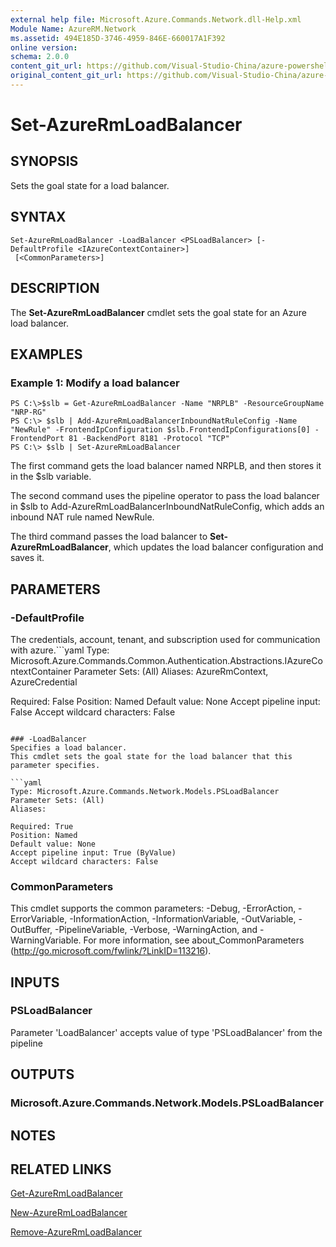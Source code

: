 ```yaml
---
external help file: Microsoft.Azure.Commands.Network.dll-Help.xml
Module Name: AzureRM.Network
ms.assetid: 494E185D-3746-4959-846E-660017A1F392
online version:
schema: 2.0.0
content_git_url: https://github.com/Visual-Studio-China/azure-powershell/blob/preview/src/ResourceManager/Network/Commands.Network/help/Set-AzureRmLoadBalancer.md
original_content_git_url: https://github.com/Visual-Studio-China/azure-powershell/blob/preview/src/ResourceManager/Network/Commands.Network/help/Set-AzureRmLoadBalancer.md
---
```


# Set-AzureRmLoadBalancer

## SYNOPSIS
Sets the goal state for a load balancer.

## SYNTAX

```
Set-AzureRmLoadBalancer -LoadBalancer <PSLoadBalancer> [-DefaultProfile <IAzureContextContainer>]
 [<CommonParameters>]
```

## DESCRIPTION
The **Set-AzureRmLoadBalancer** cmdlet sets the goal state for an Azure load balancer.

## EXAMPLES

### Example 1: Modify a load balancer
```
PS C:\>$slb = Get-AzureRmLoadBalancer -Name "NRPLB" -ResourceGroupName "NRP-RG"
PS C:\> $slb | Add-AzureRmLoadBalancerInboundNatRuleConfig -Name "NewRule" -FrontendIpConfiguration $slb.FrontendIpConfigurations[0] -FrontendPort 81 -BackendPort 8181 -Protocol "TCP"
PS C:\> $slb | Set-AzureRmLoadBalancer
```

The first command gets the load balancer named NRPLB, and then stores it in the $slb variable.

The second command uses the pipeline operator to pass the load balancer in $slb to Add-AzureRmLoadBalancerInboundNatRuleConfig, which adds an inbound NAT rule named NewRule.

The third command passes the load balancer to **Set-AzureRmLoadBalancer**, which updates the load balancer configuration and saves it.

## PARAMETERS

### -DefaultProfile
The credentials, account, tenant, and subscription used for communication with azure.```yaml
Type: Microsoft.Azure.Commands.Common.Authentication.Abstractions.IAzureContextContainer
Parameter Sets: (All)
Aliases: AzureRmContext, AzureCredential

Required: False
Position: Named
Default value: None
Accept pipeline input: False
Accept wildcard characters: False
```

### -LoadBalancer
Specifies a load balancer.
This cmdlet sets the goal state for the load balancer that this parameter specifies.

```yaml
Type: Microsoft.Azure.Commands.Network.Models.PSLoadBalancer
Parameter Sets: (All)
Aliases: 

Required: True
Position: Named
Default value: None
Accept pipeline input: True (ByValue)
Accept wildcard characters: False
```

### CommonParameters
This cmdlet supports the common parameters: -Debug, -ErrorAction, -ErrorVariable, -InformationAction, -InformationVariable, -OutVariable, -OutBuffer, -PipelineVariable, -Verbose, -WarningAction, and -WarningVariable. For more information, see about_CommonParameters (http://go.microsoft.com/fwlink/?LinkID=113216).

## INPUTS

### PSLoadBalancer
Parameter 'LoadBalancer' accepts value of type 'PSLoadBalancer' from the pipeline

## OUTPUTS

### Microsoft.Azure.Commands.Network.Models.PSLoadBalancer

## NOTES

## RELATED LINKS

[Get-AzureRmLoadBalancer](./Get-AzureRmLoadBalancer.md)

[New-AzureRmLoadBalancer](./New-AzureRmLoadBalancer.md)

[Remove-AzureRmLoadBalancer](./Remove-AzureRmLoadBalancer.md)


